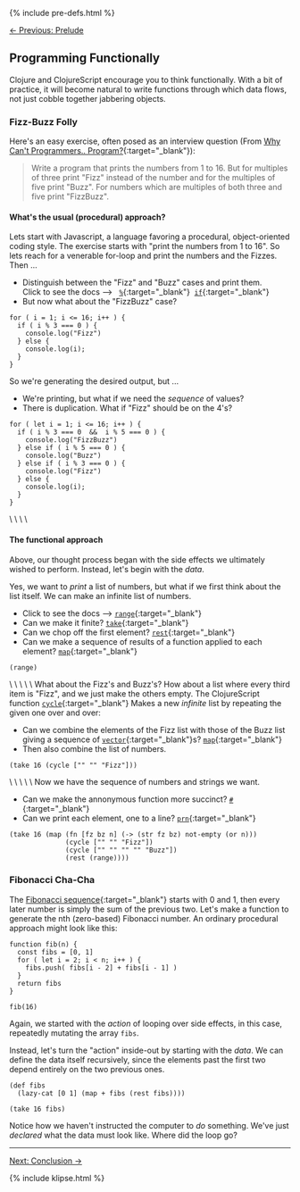 
{% include pre-defs.html %}

[← Previous: Prelude](prelude.html)

## Programming Functionally

Clojure and ClojureScript encourage you to think functionally. With a bit of
practice, it will become natural to write functions through which data flows,
not just cobble together jabbering objects.

### Fizz-Buzz Folly

Here's an easy exercise, often posed as an interview question (From
[Why Can't Programmers.. Program?](https://blog.codinghorror.com/why-cant-programmers-program/){:target="_blank"}):

> Write a program that prints the numbers from 1 to 16. But for multiples of
> three print "Fizz" instead of the number and for the multiples of five print
> "Buzz". For numbers which are multiples of both three and five print
> "FizzBuzz".

#### What's the usual (procedural) approach?

Lets start with Javascript, a language favoring a procedural, object-oriented
coding style. The exercise starts with "print the numbers from 1 to 16". So
lets reach for a venerable for-loop and print the numbers and the Fizzes. Then ...

- Distinguish between the "Fizz" and "Buzz" cases and print them. <br/>
  Click to see the docs -->
  &nbsp;&nbsp;[`%`](https://developer.mozilla.org/en-US/docs/Web/JavaScript/Reference/Operators/Arithmetic_Operators#Remainder){:target="_blank"}
  &nbsp;[`if`](https://developer.mozilla.org/en-US/docs/Web/JavaScript/Reference/Statements/if...else){:target="_blank"}
- But now what about the "FizzBuzz" case?
 
```klipse-es2017
for ( i = 1; i <= 16; i++ ) {
  if ( i % 3 === 0 ) {
    console.log("Fizz")
  } else {
    console.log(i);
  }
}
```

So we're generating the desired output, but ...

- We're printing, but what if we need the _sequence_ of values?
- There is duplication. What if "Fizz" should be on the 4's?

```klipse-es2017
for ( let i = 1; i <= 16; i++ ) {
  if ( i % 3 === 0  &&  i % 5 === 0 ) {
    console.log("FizzBuzz")
  } else if ( i % 5 === 0 ) {
    console.log("Buzz")
  } else if ( i % 3 === 0 ) {
    console.log("Fizz")
  } else {
    console.log(i);
  }
}
```

\\
\\
\\
\\
&nbsp;

#### The functional approach

Above, our thought process began with the side effects we ultimately wished to
perform. Instead, let's begin with the _data_.

Yes, we want to _print_ a list of numbers, but what if we first think about
the list itself. We can make an infinite list of numbers.

- Click to see the docs --> [`range`](http://cljs.github.io/api/cljs.core/range){:target="_blank"}
- Can we make it finite? [`take`](http://cljs.github.io/api/cljs.core/take){:target="_blank"}
- Can we chop off the first element? [`rest`](http://cljs.github.io/api/cljs.core/rest){:target="_blank"}
- Can we make a sequence of results of a function applied to each
  element? [`map`](http://cljs.github.io/api/cljs.core/map){:target="_blank"}

```klipse
(range)
```

\\
\\
\\
\\
\\
What about the Fizz's and Buzz's? How about a list where every third item is
"Fizz", and we just make the others empty. The ClojureScript function [`cycle`](http://cljs.github.io/api/cljs.core/cycle){:target="_blank"}
Makes a new _infinite_ list by repeating the given one over and over: 

- Can we combine the elements of the Fizz list with those of the Buzz list
  giving a sequence of [`vector`](http://cljs.github.io/api/cljs.core/vector){:target="_blank"}s? [`map`](http://cljs.github.io/api/cljs.core/map){:target="_blank"}
- Then also combine the list of numbers.

```klipse
(take 16 (cycle ["" "" "Fizz"]))
```

\\
\\
\\
\\
\\
Now we have the sequence of numbers and strings we want.

- Can we make the annonymous function more succinct? [`#`](http://cljs.github.io/api/syntax/function){:target="_blank"}
- Can we print each element, one to a line? [`prn`](http://cljs.github.io/api/cljs.core/prn){:target="_blank"}

```klipse
(take 16 (map (fn [fz bz n] (-> (str fz bz) not-empty (or n)))
              (cycle ["" "" "Fizz"])
              (cycle ["" "" "" "" "Buzz"])
              (rest (range))))
```

### Fibonacci Cha-Cha

The [Fibonacci sequence](https://en.wikipedia.org/wiki/Fibonacci_number){:target="_blank"}
starts with 0 and 1, then every later number is simply the sum of the previous
two. Let's make a function to generate the nth (zero-based) Fibonacci number.
An ordinary procedural approach might look like this:

```klipse-es2017
function fib(n) {
  const fibs = [0, 1]
  for ( let i = 2; i < n; i++ ) {
    fibs.push( fibs[i - 2] + fibs[i - 1] )
  }
  return fibs
}

fib(16)
```

Again, we started with the _action_ of looping over side effects, in this
case, repeatedly mutating the array `fibs`.

Instead, let's turn the "action" inside-out by starting with the _data_. We
can define the data itself recursively, since the elements past the first two
depend entirely on the two previous ones.

```klipse
(def fibs
  (lazy-cat [0 1] (map + fibs (rest fibs))))

(take 16 fibs)
```

Notice how we haven't instructed the computer to _do_ something. We've just
_declared_ what the data must look like. Where did the loop go?

---

[Next: Conclusion →](conclusion.html)


{% include klipse.html %}

